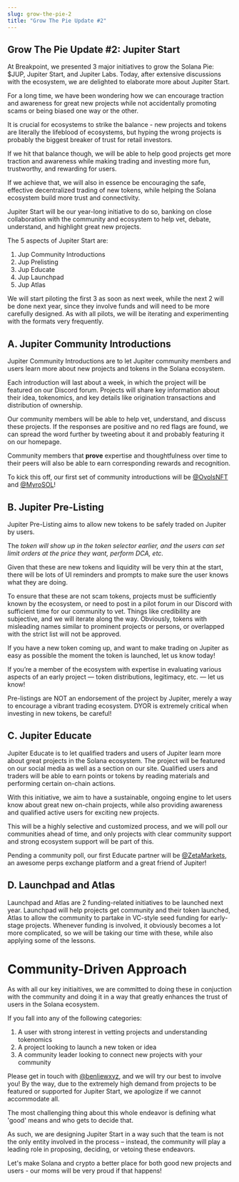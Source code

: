 ```yaml
---
slug: grow-the-pie-2
title: "Grow The Pie Update #2"
---
```


## Grow The Pie Update #2: Jupiter Start

At Breakpoint, we presented 3 major initiatives to grow the Solana Pie: $JUP, Jupiter Start, and Jupiter Labs. Today, after extensive discussions with the ecosystem, we are delighted to elaborate more about Jupiter Start.

For a long time, we have been wondering how we can encourage traction and awareness for great new projects while not accidentally promoting scams or being biased one way or the other.

It is crucial for ecosystems to strike the balance - new projects and tokens are literally the lifeblood of ecosystems, but hyping the wrong projects is probably the biggest breaker of trust for retail investors.

If we hit that balance though, we will be able to help good projects get more traction and awareness while making trading and investing more fun, trustworthy, and rewarding for users.

If we achieve that, we will also in essence be encouraging the safe, effective decentralized trading of new tokens, while helping the Solana ecosystem build more trust and connectivity.

Jupiter Start will be our year-long initiative to do so, banking on close collaboration with the community and ecosystem to help vet, debate, understand, and highlight great new projects.

The 5 aspects of Jupiter Start are:

1. Jup Community Introductions
2. Jup Prelisting
3. Jup Educate
4. Jup Launchpad
5. Jup Atlas

We will start piloting the first 3 as soon as next week, while the next 2 will be done next year, since they involve funds and will need to be more carefully designed. As with all pilots, we will be iterating and experimenting with the formats very frequently.
<!--truncate-->

## A. Jupiter Community Introductions

Jupiter Community Introductions are to let Jupiter community members and users learn more about new projects and tokens in the Solana ecosystem.

Each introduction will last about a week, in which the project will be featured on our Discord forum. Projects will share key information about their idea, tokenomics, and key details like origination transactions and distribution of ownership.

Our community members will be able to help vet, understand, and discuss these projects. If the responses are positive and no red flags are found, we can spread the word further by tweeting about it and probably featuring it on our homepage.

Community members that **prove** expertise and thoughtfulness over time to their peers will also be able to earn corresponding rewards and recognition. 

To kick this off, our first set of community introductions will be 
[@OvolsNFT](https://twitter.com/OvolsNFT) and [@MyroSOL](https://twitter.com/MyroSOL)! 


## B. Jupiter Pre-Listing

Jupiter Pre-Listing aims to allow new tokens to be safely traded on Jupiter by users. 

The *token will show up in the token selector earlier, and the users can set limit orders at the price they want, perform DCA, etc.*

Given that these are new tokens and liquidity will be very thin at the start, there will be lots of UI reminders and prompts to make sure the user knows what they are doing.

To ensure that these are not scam tokens, projects must be sufficiently known by the ecosystem, or need to post in a pilot forum in our Discord with sufficient time for our community to vet. Things like credibility are subjective, and we will iterate along the way. Obviously, tokens with misleading names similar to prominent projects or persons, or overlapped with the strict list will not be approved.

If you have a new token coming up, and want to make trading on Jupiter as easy as possible the moment the token is launched, let us know today!

If you’re a member of the ecosystem with expertise in evaluating various aspects of an early project — token distributions, legitimacy, etc. — let us know!

Pre-listings are NOT an endorsement of the project by Jupiter, merely a way to encourage a vibrant trading ecosystem. DYOR is extremely critical when investing in new tokens, be careful!


## C. Jupiter Educate

Jupiter Educate is to let qualified traders and users of Jupiter learn more about great projects in the Solana ecosystem. The project will be featured on our social media as well as a section on our site. Qualified users and traders will be able to earn points or tokens by reading materials and performing certain on-chain actions.

With this initiative, we aim to have a sustainable, ongoing engine to let users know about great new on-chain projects, while also providing awareness and qualified active users for exciting new projects.

This will be a highly selective and customized process, and we will poll our communities ahead of time, and only projects with clear community support and strong ecosystem support will be part of this.

Pending a community poll, our first Educate partner will be [@ZetaMarkets](https://twitter.com/ZetaMarkets), an awesome perps exchange platform and a great friend of Jupiter!


## D. Launchpad and Atlas

Launchpad and Atlas are 2 funding-related initiatives to be launched next year. Launchpad will help projects get community and their token launched, Atlas to allow the community to partake in VC-style seed funding for early-stage projects. Whenever funding is involved, it obviously becomes a lot more complicated, so we will be taking our time with these, while also applying some of the lessons.

# Community-Driven Approach

As with all our key initiaitives, we are committed to doing these in conjuction with the community and doing it in a way that greatly enhances the trust of users in the Solana ecosystem.

If you fall into any of the following categories:

1. A user with strong interest in vetting projects and understanding tokenomics
2. A project looking to launch a new token or idea
3. A community leader looking to connect new projects with your community

Please get in touch with [@benliewxyz](https://twitter.com/benliewxyz), and we will try our best to involve you! By the way, due to the extremely high demand from projects to be featured or supported for Jupiter Start, we apologize if we cannot accommodate all.

The most challenging thing about this whole endeavor is defining what 'good' means and who gets to decide that. 

As such, we are designing Jupiter Start in a way such that the team is not the only entity involved in the process – instead, the community will play a leading role in proposing, deciding, or vetoing these endeavors.

Let's make Solana and crypto a better place for both good new projects and users - our moms will be very proud if that happens!
